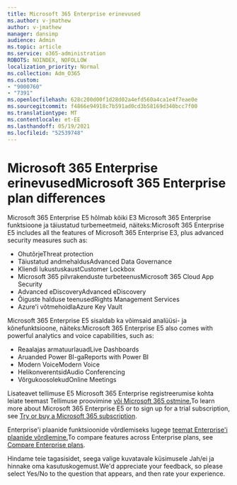 ```yaml
---
title: Microsoft 365 Enterprise erinevused
ms.author: v-jmathew
author: v-jmathew
manager: dansimp
audience: Admin
ms.topic: article
ms.service: o365-administration
ROBOTS: NOINDEX, NOFOLLOW
localization_priority: Normal
ms.collection: Adm_O365
ms.custom:
- "9000760"
- "7391"
ms.openlocfilehash: 628c200d00f1d28d02a4efd560a4ca1e4f7eae0e
ms.sourcegitcommit: f4866e94918c7b591ad0cd3b58169d340bcc7f00
ms.translationtype: MT
ms.contentlocale: et-EE
ms.lasthandoff: 05/19/2021
ms.locfileid: "52539748"
---
```

# <a name="microsoft-365-enterprise-plan-differences"></a><span data-ttu-id="518b7-102">Microsoft 365 Enterprise erinevused</span><span class="sxs-lookup"><span data-stu-id="518b7-102">Microsoft 365 Enterprise plan differences</span></span>

<span data-ttu-id="518b7-103">Microsoft 365 Enterprise E5 hõlmab kõiki E3 Microsoft 365 Enterprise funktsioone ja täiustatud turbemeetmeid, näiteks:</span><span class="sxs-lookup"><span data-stu-id="518b7-103">Microsoft 365 Enterprise E5 includes all the features of Microsoft 365 Enterprise E3, plus advanced security measures such as:</span></span>

- <span data-ttu-id="518b7-104">Ohutõrje</span><span class="sxs-lookup"><span data-stu-id="518b7-104">Threat protection</span></span>
- <span data-ttu-id="518b7-105">Täiustatud andmehaldus</span><span class="sxs-lookup"><span data-stu-id="518b7-105">Advanced Data Governance</span></span>
- <span data-ttu-id="518b7-106">Kliendi lukustuskaust</span><span class="sxs-lookup"><span data-stu-id="518b7-106">Customer Lockbox</span></span>
- <span data-ttu-id="518b7-107">Microsoft 365 pilvrakenduste turbeteenus</span><span class="sxs-lookup"><span data-stu-id="518b7-107">Microsoft 365 Cloud App Security</span></span>
- <span data-ttu-id="518b7-108">Advanced eDiscovery</span><span class="sxs-lookup"><span data-stu-id="518b7-108">Advanced eDiscovery</span></span>
- <span data-ttu-id="518b7-109">Õiguste halduse teenused</span><span class="sxs-lookup"><span data-stu-id="518b7-109">Rights Management Services</span></span>
- <span data-ttu-id="518b7-110">Azure'i võtmehoidla</span><span class="sxs-lookup"><span data-stu-id="518b7-110">Azure Key Vault</span></span>

<span data-ttu-id="518b7-111">Microsoft 365 Enterprise E5 sisaldab ka võimsaid analüüsi- ja kõnefunktsioone, näiteks:</span><span class="sxs-lookup"><span data-stu-id="518b7-111">Microsoft 365 Enterprise E5 also comes with powerful analytics and voice capabilities, such as:</span></span>

- <span data-ttu-id="518b7-112">Reaalajas armatuurlauad</span><span class="sxs-lookup"><span data-stu-id="518b7-112">Live Dashboards</span></span>
- <span data-ttu-id="518b7-113">Aruanded Power BI-ga</span><span class="sxs-lookup"><span data-stu-id="518b7-113">Reports with Power BI</span></span>
- <span data-ttu-id="518b7-114">Modern Voice</span><span class="sxs-lookup"><span data-stu-id="518b7-114">Modern Voice</span></span>
- <span data-ttu-id="518b7-115">Helikonverentsid</span><span class="sxs-lookup"><span data-stu-id="518b7-115">Audio Conferencing</span></span>
- <span data-ttu-id="518b7-116">Võrgukoosolekud</span><span class="sxs-lookup"><span data-stu-id="518b7-116">Online Meetings</span></span>

<span data-ttu-id="518b7-117">Lisateavet tellimuse E5 Microsoft 365 Enterprise registreerumise kohta leiate teemast Tellimuse proovimine [või Microsoft 365 ostmine.](https://go.microsoft.com/fwlink/?linkid=2099673)</span><span class="sxs-lookup"><span data-stu-id="518b7-117">To learn more about Microsoft 365 Enterprise E5 or to sign up for a trial subscription, see [Try or buy a Microsoft 365 subscription](https://go.microsoft.com/fwlink/?linkid=2099673).</span></span>

<span data-ttu-id="518b7-118">Enterprise'i plaanide funktsioonide võrdlemiseks lugege [teemat Enterprise'i plaanide võrdlemine.](https://go.microsoft.com/fwlink/?linkid=2097200)</span><span class="sxs-lookup"><span data-stu-id="518b7-118">To compare features across Enterprise plans, see [Compare Enterprise plans](https://go.microsoft.com/fwlink/?linkid=2097200).</span></span>

<span data-ttu-id="518b7-119">Hindame teie tagasisidet, seega valige kuvatavale küsimusele Jah/ei ja hinnake oma kasutuskogemust.</span><span class="sxs-lookup"><span data-stu-id="518b7-119">We'd appreciate your feedback, so please select Yes/No to the question that appears, and then rate your experience.</span></span>
